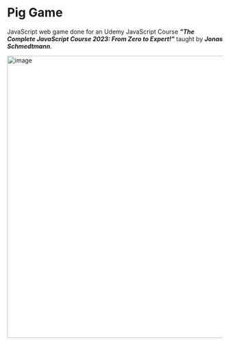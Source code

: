 # Pig Game
JavaScript web game done for an Udemy JavaScript Course ***"The Complete JavaScript Course 2023: From Zero to Expert!"*** taught by ***Jonas Schmedtmann***.

<img width="658" alt="image" src="https://github.com/Cihlova/Pig-Game/assets/33567545/bdc5025e-b271-4b03-8327-216a2a6e9623">
